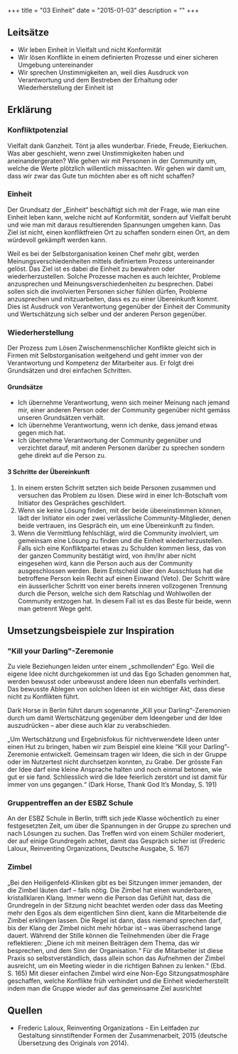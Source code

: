 +++
title = "03 Einheit"
date = "2015-01-03"
description = ""
+++

## Leitsätze

* Wir leben Einheit in Vielfalt und nicht Konformität
* Wir lösen Konflikte in einem definierten Prozesse und einer sicheren Umgebung untereinander
* Wir sprechen Unstimmigkeiten an, weil dies Ausdruck von Verantwortung und dem Bestreben der Erhaltung oder Wiederherstellung der Einheit ist


## Erklärung

### Konfliktpotenzial

Vielfalt dank Ganzheit. Tönt ja alles wunderbar. Friede, Freude, Eierkuchen. Was aber geschieht, wenn zwei Unstimmigkeiten haben und aneinandergeraten? Wie gehen wir mit Personen in der Community um, welche die Werte plötzlich willentlich missachten. Wir gehen wir damit um, dass wir zwar das Gute tun möchten aber es oft nicht schaffen?


### Einheit

Der Grundsatz der „Einheit“ beschäftigt sich mit der Frage, wie man eine Einheit leben kann, welche nicht auf Konformität, sondern auf Vielfalt beruht und wie man mit daraus resultierenden Spannungen umgehen kann. Das Ziel ist nicht, einen konfliktfreien Ort zu schaffen sondern einen Ort, an dem würdevoll gekämpft werden kann.

Weil es bei der Selbstorganisation keinen Chef mehr gibt, werden Meinungsverschiedenheiten mittels definiertem Prozess untereinander gelöst. Das Ziel ist es dabei die Einheit zu bewahren oder wiederherzustellen. Solche Prozesse machen es auch leichter, Probleme anzusprechen und Meinungsverschiedenheiten zu besprechen. Dabei sollen sich die involvierten Personen sicher fühlen dürfen, Probleme anzusprechen und mitzuarbeiten, dass es zu einer Übereinkunft kommt. Dies ist Ausdruck von Verantwortung gegenüber der Einheit der Community und Wertschätzung sich selber und der anderen Person gegenüber.


### Wiederherstellung

Der Prozess zum Lösen Zwischenmenschlicher Konflikte gleicht sich in Firmen mit Selbstorganisation weitgehend und geht immer von der Verantwortung und Kompetenz der Mitarbeiter aus. Er folgt drei Grundsätzen und drei einfachen Schritten.

#### Grundsätze

* Ich übernehme Verantwortung, wenn sich meiner Meinung nach jemand mir, einer anderen Person oder der Community gegenüber nicht gemäss unseren Grundsätzen verhält.
* Ich übernehme Verantwortung, wenn ich denke, dass jemand etwas gegen mich hat.
* Ich übernehme Verantwortung der Community gegenüber und verzichtet darauf, mit anderen Personen darüber zu sprechen sondern gehe direkt auf die Person zu. 

#### 3 Schritte der Übereinkunft

1. In einem ersten Schritt setzten sich beide Personen zusammen und versuchen das Problem zu lösen. Diese wird in einer Ich-Botschaft vom Initiator des Gespräches geschildert. 
2. Wenn sie keine Lösung finden, mit der beide übereinstimmen können, lädt der Initiator ein oder zwei verlässliche Community-Mitglieder, denen beide vertrauen, ins Gespräch ein, um eine Übereinkunft zu finden.
3. Wenn die Vermittlung fehlschlägt, wird die Community involviert, um gemeinsam eine Lösung zu finden und die Einheit wiederherzustellen. Falls sich eine Konfliktpartei etwas zu Schulden kommen liess, das von der ganzen Community bestätigt wird, von ihm/ihr aber nicht eingesehen wird, kann die Person auch aus der Community ausgeschlossen werden. Beim Entscheid über den Ausschluss hat die betroffene Person kein Recht auf einen Einwand (Veto). Der Schritt wäre ein äusserlicher Schritt von einer bereits inneren vollzogenen Trennung durch die Person, welche sich dem Ratschlag und Wohlwollen der Community entzogen hat. In diesem Fall ist es das Beste für beide, wenn man getrennt Wege geht. 


## Umsetzungsbeispiele zur Inspiration

### "Kill your Darling"-Zeremonie

Zu viele Beziehungen leiden unter einem „schmollenden“ Ego. Weil die eigene Idee nicht durchgekommen ist und das Ego Schaden genommen hat, werden bewusst oder unbewusst andere Ideen nun ebenfalls verhindert. Das bewusste Ablegen von solchen Ideen ist ein wichtiger Akt, dass diese nicht zu Konflikten führt. 

Dark Horse in Berlin führt darum sogenannte „Kill your Darling“-Zeremonien durch um damit Wertschätzung gegenüber dem Ideengeber und der Idee auszudrücken – aber diese auch klar zu verabschieden.

„Um Wertschätzung und Ergebnisfokus für nichtverwendete Ideen unter einen Hut zu bringen, haben wir zum Beispiel eine kleine “Kill your Darling”-Zeremonie entwickelt. Gemeinsam tragen wir Ideen, die sich in der Gruppe oder im Nutzertest nicht durchsetzen konnten, zu Grabe. Der grösste Fan der Idee darf eine kleine Ansprache halten und noch einmal betonen, wie gut er sie fand. Schliesslich wird die Idee feierlich zerstört und ist damit für immer von uns gegangen.“ (Dark Horse, Thank God It’s Monday, S. 191)


### Gruppentreffen an der ESBZ Schule 

An der ESBZ Schule in Berlin, trifft sich jede Klasse wöchentlich zu einer festgesetzten Zeit, um über die Spannungen in der Gruppe zu sprechen und nach Lösungen zu suchen. Das Treffen wird von einem Schüler moderiert, der auf einige Grundregeln achtet, damit das Gespräch sicher ist (Frederic Laloux, Reinventing Organizations, Deutsche Ausgabe, S. 167)


### Zimbel

„Bei den Heiligenfeld-Kliniken gibt es bei Sitzungen immer jemanden, der die Zimbel läuten darf – falls nötig. Die Zimbel hat einen wunderbaren, kristallklaren Klang. Immer wenn die Person das Gefühlt hat, dass die Grundregeln in der Sitzung nicht beachtet werden oder dass das Meeting mehr den Egos als dem eigentlichen Sinn dient, kann die Mitarbeitende die Zimbel erklingen lassen. Die Regel ist dann, dass niemand sprechen darf, bis der Klang der Zimbel nicht mehr hörbar ist – was überraschend lange dauert. Während der Stille können die Teilnehmenden über die Frage reflektieren: „Diene ich mit meinen Beiträgen dem Thema, das wir besprechen, und dem Sinn der Organisation.“ Für die Mitarbeiter ist diese Praxis so selbstverständlich, dass allein schon das Aufnehmen der Zimbel ausreicht, um ein Meeting wieder in die richtigen Bahnen zu lenken.“ (Ebd. S. 165) Mit dieser einfachen Zimbel wird eine Non-Ego Sitzungsatmosphäre geschaffen, welche Konflikte früh verhindert und die Einheit wiederherstellt indem man die Gruppe wieder auf das gemeinsame Ziel ausrichtet 


## Quellen

* Frederic Laloux, Reinventing Organizations - Ein Leitfaden zur Gestaltung sinnstiftender Formen der Zusammenarbeit, 2015 (deutsche Übersetzung des Originals von 2014).
